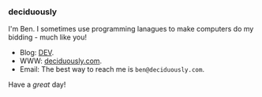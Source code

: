 ### deciduously

I'm Ben.  I sometimes use programming lanagues to make computers do my bidding - much like you!

* Blog: [DEV](https://dev.to/deciduously).
* WWW: [deciduously.com](https://deciduously.com).
* Email: The best way to reach me is `ben@deciduously.com`.

Have a *great* day!
